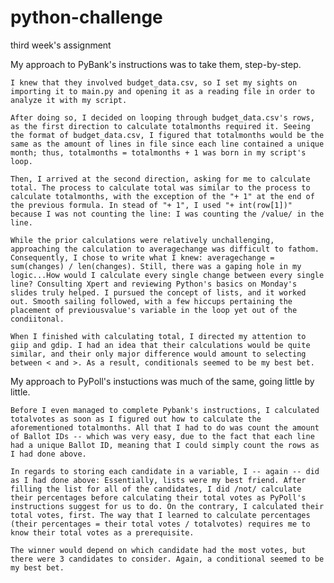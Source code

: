 # python-challenge
third week's assignment

My approach to PyBank's instructions was to take them, step-by-step.

    I knew that they involved budget_data.csv, so I set my sights on importing it to main.py and opening it as a reading file in order to analyze it with my script.

    After doing so, I decided on looping through budget_data.csv's rows, as the first direction to calculate totalmonths required it. Seeing the format of budget_data.csv, I figured that totalmonths would be the same as the amount of lines in file since each line contained a unique month; thus, totalmonths = totalmonths + 1 was born in my script's loop.

    Then, I arrived at the second direction, asking for me to calculate total. The process to calculate total was similar to the process to calculate totalmonths, with the exception of the "+ 1" at the end of the previous formula. In stead of "+ 1", I used "+ int(row[1])" because I was not counting the line: I was counting the /value/ in the line.

    While the prior calculations were relatively unchallenging, approaching the calculation to averagechange was difficult to fathom. Consequently, I chose to write what I knew: averagechange = sum(changes) / len(changes). Still, there was a gaping hole in my logic...How would I calculate every single change between every single line? Consulting Xpert and reviewing Python's basics on Monday's slides truly helped. I pursued the concept of lists, and it worked out. Smooth sailing followed, with a few hiccups pertaining the placement of previousvalue's variable in the loop yet out of the condiitonal.

    When I finished with calculating total, I directed my attention to giip and gdip. I had an idea that their calculations would be quite similar, and their only major difference would amount to selecting between < and >. As a result, conditionals seemed to be my best bet.



My approach to PyPoll's instuctions was much of the same, going little by little.

    Before I even managed to complete Pybank's instructions, I calculated totalvotes as soon as I figured out how to calculate the aforementioned totalmonths. All that I had to do was count the amount of Ballot IDs -- which was very easy, due to the fact that each line had a unique Ballot ID, meaning that I could simply count the rows as I had done above.

    In regards to storing each candidate in a variable, I -- again -- did as I had done above: Essentially, lists were my best friend. After filling the list for all of the candidates, I did /not/ calculate their percentages before calculating their total votes as PyPoll's instructions suggest for us to do. On the contrary, I calculated their total votes, first. The way that I learned to calculate percentages (their percentages = their total votes / totalvotes) requires me to know their total votes as a prerequisite.

    The winner would depend on which candidate had the most votes, but there were 3 candidates to consider. Again, a conditional seemed to be my best bet.
